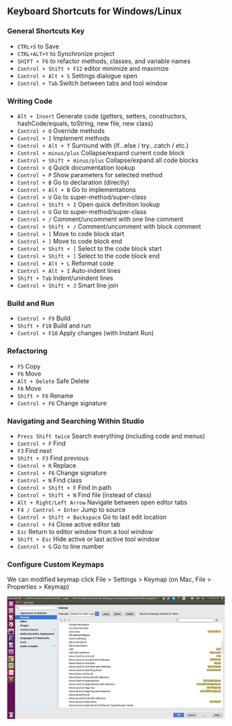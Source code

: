 
## Keyboard Shortcuts for Windows/Linux
### General Shortcuts Key

* `CTRL+S` to Save 
* `CTRL+ALT+Y` to Synchronize project
* `SHIFT + F6` to refactor methods, classes, and variable names
* `Control + Shift + F12` editor minimize and maximize 
* `Control + Alt + S` Settings dialogue open
* `Control + Tab` Switch between tabs and tool window

### Writing Code
* `Alt + Insert` Generate code (getters, setters, constructors, hashCode/equals, toString, new file, new class)
* `Control + O` Override methods
* `Control + I` Implement methods
* `Control + Alt + T` Surround with (if...else / try...catch / etc.)
* `Control + minus/plus` Collapse/expand current code block
* `Control + Shift + minus/plus` Collapse/expand all code blocks
* `Control + Q` Quick documentation lookup
* `Control + P` Show parameters for selected method
* `Control + B` Go to declaration (directly)
* `Control + Alt + B` Go to implementations
* `Control + U` Go to super-method/super-class
* `Control + Shift + I` Open quick definition lookup
* `Control + U` Go to super-method/super-class
* `Control + /` Comment/uncomment with one line comment
* `Control + Shift + /` Comment/uncomment with block comment
* `Control + [` Move to code block start
* `Control + ]` Move to code block end
* `Control + Shift + [` Select to the code block start
* `Control + Shift + ]` Select to the code block end
* `Control + Alt + L` Reformat code
* `Control + Alt + I` Auto-indent lines
* `Shift + Tab` Indent/unindent lines
* `Control + Shift + J` Smart line join

### Build and Run
* `Control + F9` Build
* `Shift + F10` Build and run
* `Control + F10` Apply changes (with Instant Run)

### Refactoring
* `F5` Copy
* `F6` Move
* `Alt + Delete` Safe Delete
* `F6` Move
* `Shift + F6` Rename
* `Control + F6` Change signature

### Navigating and Searching Within Studio
* `Press Shift twice` Search everything (including code and menus)
* `Control + F` Find
* `F3` Find next
* `Shift + F3` Find previous
* `Control + R` Replace
* `Control + F6` Change signature
* `Control + N` Find class
* `Control + Shift + F` Find in path
* `Control + Shift + N` Find file (instead of class)
* `Alt + Right/Left Arrow` Navigate between open editor tabs
* `F4 / Control + Enter` Jump to source
* `Control + Shift + Backspace` Go to last edit location
* `Control + F4` Close active editor tab
* `Esc` Return to editor window from a tool window
* `Shift + Esc` Hide active or last active tool window
* `Control + G` Go to line number

### Configure Custom Keymaps

We can modified keymap
click File > Settings > Keymap (on Mac, File > Properties > Keymap)

<img src="../image/androidcustomkeymap.png"/>
